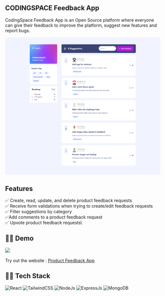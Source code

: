 ## CODINGSPACE Feedback App

CodingSpace Feedback App is an Open Source platform where everyone can give their feedback to improve the platform, suggest new features and report bugs.

![Homepage](client/src/assets/imgs/photon-one.png)

## Features

✅ Create, read, update, and delete product feedback requests\
✅ Receive form validations when trying to create/edit feedback requests\
✅ Filter suggestions by category\
✅Add comments to a product feedback request\
✅ Upvote product feedback requests\

## 👨‍💻 Demo

<a href="https://github.com/rishipurwar1/product-feedback-react-app" target="blank">
<img src="https://img.shields.io/website?url=https://codingspace-feedback-app.vercel.app/feedbacks&logo=github&style=flat-square" />
</a>

Try out the website : [Product Feedback App](https://codingspace-feedback-app.vercel.app/feedbacks)

## 👨‍🔧 Tech Stack

![React](https://img.shields.io/badge/react-%2320232a.svg?style=for-the-badge&logo=react&logoColor=%2361DAFB)
![TailwindCSS](https://img.shields.io/badge/tailwindcss-%2338B2AC.svg?style=for-the-badge&logo=tailwind-css&logoColor=white)
![NodeJs](https://img.shields.io/badge/Node.js-43853D?style=for-the-badge&logo=node.js&logoColor=white)
![ExpressJs](https://img.shields.io/badge/Express.js-404D59?style=for-the-badge)
![MongoDB](https://img.shields.io/badge/MongoDB-4EA94B?style=for-the-badge&logo=mongodb&logoColor=white)
